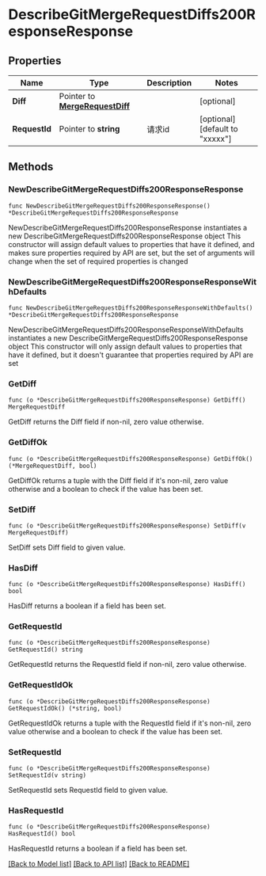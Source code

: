 # DescribeGitMergeRequestDiffs200ResponseResponse

## Properties

Name | Type | Description | Notes
------------ | ------------- | ------------- | -------------
**Diff** | Pointer to [**MergeRequestDiff**](MergeRequestDiff.md) |  | [optional] 
**RequestId** | Pointer to **string** | 请求id | [optional] [default to "xxxxx"]

## Methods

### NewDescribeGitMergeRequestDiffs200ResponseResponse

`func NewDescribeGitMergeRequestDiffs200ResponseResponse() *DescribeGitMergeRequestDiffs200ResponseResponse`

NewDescribeGitMergeRequestDiffs200ResponseResponse instantiates a new DescribeGitMergeRequestDiffs200ResponseResponse object
This constructor will assign default values to properties that have it defined,
and makes sure properties required by API are set, but the set of arguments
will change when the set of required properties is changed

### NewDescribeGitMergeRequestDiffs200ResponseResponseWithDefaults

`func NewDescribeGitMergeRequestDiffs200ResponseResponseWithDefaults() *DescribeGitMergeRequestDiffs200ResponseResponse`

NewDescribeGitMergeRequestDiffs200ResponseResponseWithDefaults instantiates a new DescribeGitMergeRequestDiffs200ResponseResponse object
This constructor will only assign default values to properties that have it defined,
but it doesn't guarantee that properties required by API are set

### GetDiff

`func (o *DescribeGitMergeRequestDiffs200ResponseResponse) GetDiff() MergeRequestDiff`

GetDiff returns the Diff field if non-nil, zero value otherwise.

### GetDiffOk

`func (o *DescribeGitMergeRequestDiffs200ResponseResponse) GetDiffOk() (*MergeRequestDiff, bool)`

GetDiffOk returns a tuple with the Diff field if it's non-nil, zero value otherwise
and a boolean to check if the value has been set.

### SetDiff

`func (o *DescribeGitMergeRequestDiffs200ResponseResponse) SetDiff(v MergeRequestDiff)`

SetDiff sets Diff field to given value.

### HasDiff

`func (o *DescribeGitMergeRequestDiffs200ResponseResponse) HasDiff() bool`

HasDiff returns a boolean if a field has been set.

### GetRequestId

`func (o *DescribeGitMergeRequestDiffs200ResponseResponse) GetRequestId() string`

GetRequestId returns the RequestId field if non-nil, zero value otherwise.

### GetRequestIdOk

`func (o *DescribeGitMergeRequestDiffs200ResponseResponse) GetRequestIdOk() (*string, bool)`

GetRequestIdOk returns a tuple with the RequestId field if it's non-nil, zero value otherwise
and a boolean to check if the value has been set.

### SetRequestId

`func (o *DescribeGitMergeRequestDiffs200ResponseResponse) SetRequestId(v string)`

SetRequestId sets RequestId field to given value.

### HasRequestId

`func (o *DescribeGitMergeRequestDiffs200ResponseResponse) HasRequestId() bool`

HasRequestId returns a boolean if a field has been set.


[[Back to Model list]](../README.md#documentation-for-models) [[Back to API list]](../README.md#documentation-for-api-endpoints) [[Back to README]](../README.md)


